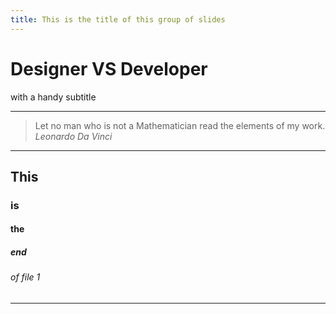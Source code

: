 ```yaml
---
title: This is the title of this group of slides
---
```


# Designer VS Developer

with a handy subtitle

---

> Let no man who is not a Mathematician
> read the elements of my work.
> <cite>Leonardo Da Vinci</cite>

---

## This
### is
#### the
##### end
###### of file 1

---
